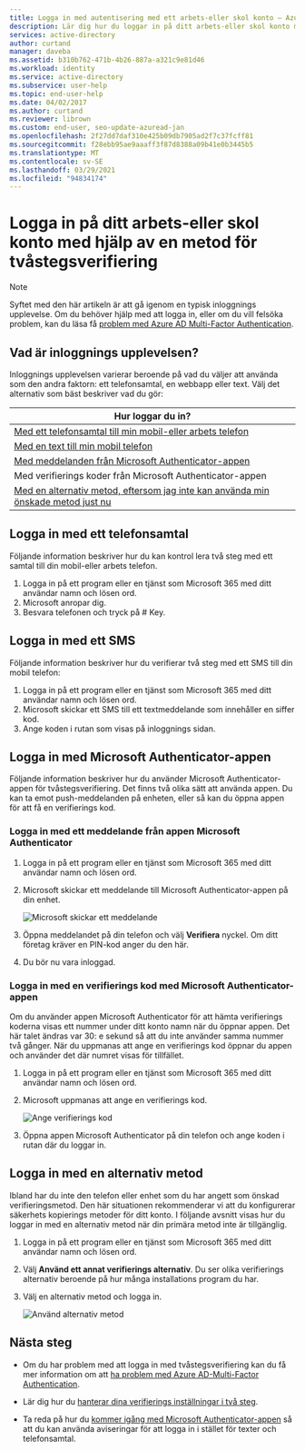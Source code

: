 ```yaml
---
title: Logga in med autentisering med ett arbets-eller skol konto – Azure AD
description: Lär dig hur du loggar in på ditt arbets-eller skol konto med hjälp av de olika metoderna för att verifiera två faktorer.
services: active-directory
author: curtand
manager: daveba
ms.assetid: b310b762-471b-4b26-887a-a321c9e81d46
ms.workload: identity
ms.service: active-directory
ms.subservice: user-help
ms.topic: end-user-help
ms.date: 04/02/2017
ms.author: curtand
ms.reviewer: librown
ms.custom: end-user, seo-update-azuread-jan
ms.openlocfilehash: 2f27dd7daf310e425b09db7905ad2f7c37fcff81
ms.sourcegitcommit: f28ebb95ae9aaaff3f87d8388a09b41e0b3445b5
ms.translationtype: MT
ms.contentlocale: sv-SE
ms.lasthandoff: 03/29/2021
ms.locfileid: "94834174"
---
```

# <a name="sign-in-to-your-work-or-school-account-using-your-two-factor-verification-method"></a>Logga in på ditt arbets-eller skol konto med hjälp av en metod för tvåstegsverifiering

> [!NOTE]
> Syftet med den här artikeln är att gå igenom en typisk inloggnings upplevelse. Om du behöver hjälp med att logga in, eller om du vill felsöka problem, kan du läsa få [problem med Azure AD Multi-Factor Authentication](multi-factor-authentication-end-user-troubleshoot.md).

## <a name="what-will-your-sign-in-experience-be"></a>Vad är inloggnings upplevelsen?
Inloggnings upplevelsen varierar beroende på vad du väljer att använda som den andra faktorn: ett telefonsamtal, en webbapp eller text. Välj det alternativ som bäst beskriver vad du gör:

| Hur loggar du in? |
| --- |
| [Med ett telefonsamtal till min mobil-eller arbets telefon](#signing-in-with-a-phone-call) |
| [Med en text till min mobil telefon](#signing-in-with-a-text-message)
| [Med meddelanden från Microsoft Authenticator-appen](#to-sign-in-with-a-notification-from-the-microsoft-authenticator-app) |
| Med verifierings koder från Microsoft Authenticator-appen |
| [Med en alternativ metod, eftersom jag inte kan använda min önskade metod just nu](#signing-in-with-an-alternate-method) |

## <a name="signing-in-with-a-phone-call"></a>Logga in med ett telefonsamtal
Följande information beskriver hur du kan kontrol lera två steg med ett samtal till din mobil-eller arbets telefon.

1. Logga in på ett program eller en tjänst som Microsoft 365 med ditt användar namn och lösen ord.  
2. Microsoft anropar dig.  
3. Besvara telefonen och tryck på # Key.  

## <a name="signing-in-with-a-text-message"></a>Logga in med ett SMS
Följande information beskriver hur du verifierar två steg med ett SMS till din mobil telefon:

1. Logga in på ett program eller en tjänst som Microsoft 365 med ditt användar namn och lösen ord.
2. Microsoft skickar ett SMS till ett textmeddelande som innehåller en siffer kod.
3. Ange koden i rutan som visas på inloggnings sidan.

## <a name="signing-in-with-the-microsoft-authenticator-app"></a>Logga in med Microsoft Authenticator-appen
Följande information beskriver hur du använder Microsoft Authenticator-appen för tvåstegsverifiering. Det finns två olika sätt att använda appen. Du kan ta emot push-meddelanden på enheten, eller så kan du öppna appen för att få en verifierings kod.

### <a name="to-sign-in-with-a-notification-from-the-microsoft-authenticator-app"></a>Logga in med ett meddelande från appen Microsoft Authenticator
1. Logga in på ett program eller en tjänst som Microsoft 365 med ditt användar namn och lösen ord.
2. Microsoft skickar ett meddelande till Microsoft Authenticator-appen på din enhet.

   ![Microsoft skickar ett meddelande](./media/multi-factor-authentication-end-user-signin/notify.png)

3. Öppna meddelandet på din telefon och välj **Verifiera** nyckel. Om ditt företag kräver en PIN-kod anger du den här.
4. Du bör nu vara inloggad.

### <a name="to-sign-in-using-a-verification-code-with-the-microsoft-authenticator-app"></a>Logga in med en verifierings kod med Microsoft Authenticator-appen

Om du använder appen Microsoft Authenticator för att hämta verifierings koderna visas ett nummer under ditt konto namn när du öppnar appen. Det här talet ändras var 30: e sekund så att du inte använder samma nummer två gånger. När du uppmanas att ange en verifierings kod öppnar du appen och använder det där numret visas för tillfället.

1. Logga in på ett program eller en tjänst som Microsoft 365 med ditt användar namn och lösen ord.
2. Microsoft uppmanas att ange en verifierings kod.

   ![Ange verifierings kod](./media/multi-factor-authentication-end-user-signin/verify3.png)

3. Öppna appen Microsoft Authenticator på din telefon och ange koden i rutan där du loggar in.

## <a name="signing-in-with-an-alternate-method"></a>Logga in med en alternativ metod
Ibland har du inte den telefon eller enhet som du har angett som önskad verifieringsmetod. Den här situationen rekommenderar vi att du konfigurerar säkerhets kopierings metoder för ditt konto. I följande avsnitt visas hur du loggar in med en alternativ metod när din primära metod inte är tillgänglig.

1. Logga in på ett program eller en tjänst som Microsoft 365 med ditt användar namn och lösen ord.
2. Välj **Använd ett annat verifierings alternativ**. Du ser olika verifierings alternativ beroende på hur många installations program du har.
3. Välj en alternativ metod och logga in.

   ![Använd alternativ metod](./media/multi-factor-authentication-end-user-signin/alt.png)

## <a name="next-steps"></a>Nästa steg
- Om du har problem med att logga in med tvåstegsverifiering kan du få mer information om att [ha problem med Azure AD-Multi-Factor Authentication](multi-factor-authentication-end-user-troubleshoot.md).

- Lär dig hur du [hanterar dina verifierings inställningar i två steg](multi-factor-authentication-end-user-manage-settings.md).

- Ta reda på hur du [kommer igång med Microsoft Authenticator-appen](user-help-auth-app-download-install.md) så att du kan använda aviseringar för att logga in i stället för texter och telefonsamtal.
